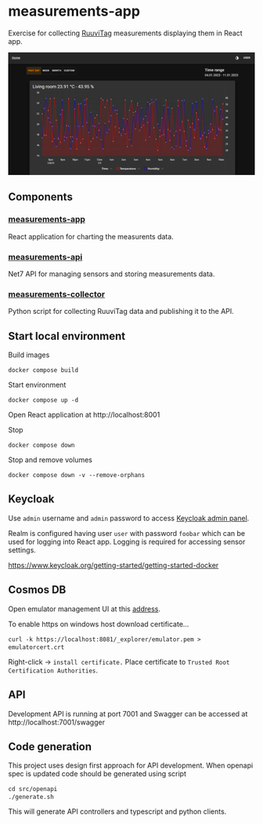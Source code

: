 # measurements-app

Exercise for collecting [RuuviTag](https://ruuvi.com/fi/ruuvitag/) measurements displaying them in React app.

![react app](/images/app.png)

## Components

### [measurements-app](src/measurements-app/README.md)

React application for charting the measurents data.

### [measurements-api](src/measurements-api/README.md)

Net7 API for managing sensors and storing measurements data.

### [measurements-collector](src/measurements-collector/README.md)

Python script for collecting RuuviTag data and publishing it to the API.

## Start local environment

Build images

```
docker compose build
```

Start environment

```
docker compose up -d
```

Open React application at http://localhost:8001

Stop

```
docker compose down
```

Stop and remove volumes

```
docker compose down -v --remove-orphans
```

## Keycloak

Use `admin` username and `admin` password to access [Keycloak admin panel](http://keycloak.local:8080/admin).

Realm is configured having user `user` with password `foobar` which can be used for logging into React app. Logging is required for accessing sensor settings.

https://www.keycloak.org/getting-started/getting-started-docker

## Cosmos DB

Open emulator management UI at this [address](https://localhost:8081/_explorer/index.html).

To enable https on windows host download certificate...

```
curl -k https://localhost:8081/_explorer/emulator.pem > emulatorcert.crt
```

Right-click -> `install certificate.` Place certificate to `Trusted Root Certification Authorities`.

## API

Development API is running at port 7001 and Swagger can be accessed at http://localhost:7001/swagger

## Code generation

This project uses design first approach for API development. When openapi spec is updated code should be generated using script

```shell
cd src/openapi
./generate.sh
```

This will generate API controllers and typescript and python clients.
